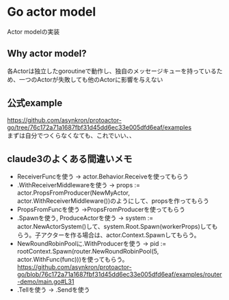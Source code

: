 # Go actor model
Actor modelの実装

## Why actor model?
各Actorは独立したgoroutineで動作し、独自のメッセージキューを持っているため、一つのActorが失敗しても他のActorに影響を与えない

## 公式example
https://github.com/asynkron/protoactor-go/tree/76c172a71a1687fbf31d45dd6ec33e005dfd6eaf/examples  
まずは自分でつくらなくなても、これでいい、、

## claude3のよくある間違いメモ
- ReceiverFuncを使う → actor.Behavior.Receiveを使ってもらう
- .WithReceiverMiddlewareを使う → props := actor.PropsFromProducer(NewMyActor, actor.WithReceiverMiddleware())のようにして、propsを作ってもらう
- PropsFromFuncを使う →PropsFromProducerを使ってもらう 
- .Spawnを使う, ProduceActorを使う → system := actor.NewActorSystem()して、system.Root.Spawn(workerProps)してもらう。子アクターを作る場合は、actor.Context.Spawnしてもらう。
- NewRoundRobinPoolに.WithProducerを使う → pid := rootContext.Spawn(router.NewRoundRobinPool(5, actor.WithFunc(func)))を使ってもらう。
https://github.com/asynkron/protoactor-go/blob/76c172a71a1687fbf31d45dd6ec33e005dfd6eaf/examples/router-demo/main.go#L31
- .Tellを使う → .Sendを使う